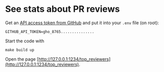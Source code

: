 # See stats about PR reviews

Get an [API access token from GitHub](https://github.com/settings/tokens) and put it into your `.env` file (on root):
```
GITHUB_API_TOKEN=gho_8765...............
```

Start the code with 

```shell
make build up
```

Open the page [http://127.0.0.1:1234/top_reviewers](http://127.0.0.1:1234/top_reviewers).


